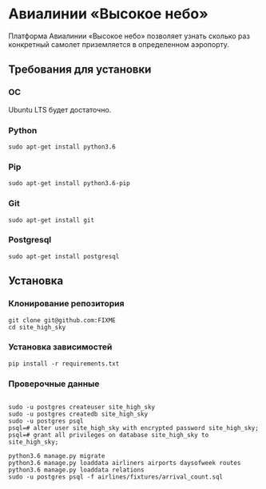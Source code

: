 # Авиалинии «Высокое небо»

Платформа Авиалинии «Высокое небо» позволяет узнать сколько раз конкретный самолет приземляется в определенном аэропорту.

## Требования для установки

### ОС

Ubuntu LTS будет достаточно.

### Python

```
sudo apt-get install python3.6
```

### Pip

```
sudo apt-get install python3.6-pip
```

### Git

```
sudo apt-get install git
```

### Postgresql

```
sudo apt-get install postgresql
```

## Установка

### Клонирование репозитория

```
git clone git@github.com:FIXME
cd site_high_sky
```

### Установка зависимостей
```
pip install -r requirements.txt
```

### Проверочные данные

```

sudo -u postgres createuser site_high_sky
sudo -u postgres createdb site_high_sky
sudo -u postgres psql
psql=# alter user site_high_sky with encrypted password site_high_sky;
psql=# grant all privileges on database site_high_sky to site_high_sky;

python3.6 manage.py migrate
python3.6 manage.py loaddata airliners airports daysofweek routes
python3.6 manage.py loaddata relations
sudo -u postgres psql -f airlines/fixtures/arrival_count.sql
```



